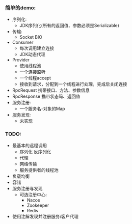 ### 简单的demo:
* 序列化: 
  * JDK序列化(所有的返回值、参数必须是Serializable)
* 传输: 
  * Socket BIO
* Consumer
  * 每次调用建立连接
  * JDK动态代理
* Provider
  * 使用线程池
  * 一个连接监听
  * 一个线程accept
  * 接收到请求，分配到一个线程进行处理，完成后关闭连接
* RpcRequest 携带接口、方法、参数信息
* RpcResponse 携带状态码、返回值
* 服务注册:
  * 一个服务名-对象的Map
* 服务发现:
  * 未实现

### TODO:
* 最基本的远程调用
  * 序列化 反序列化
  * 代理
  * 网络传输
  * 服务提供者的线程池
* 负载均衡
* 容错
* 服务注册与发现
  * 可选注册中心:
    * Nacos
    * Zookeeper
    * Redis
* 使用注解发现并注册服务\客户代理